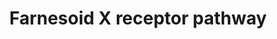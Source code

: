 ---
annotations:
- id: PW:0001093
  parent: regulatory pathway
  type: Pathway Ontology
  value: bile acid signaling pathway
authors:
- Riannefijten
- MaintBot
- Khanspers
- Egonw
- Fehrhart
- Susan
- AlexanderPico
- Eweitz
citedin:
- link: PMC9015122
  title: Understanding signaling and metabolic paths using semantified and harmonized
    information about biological interactions (2022)
communities:
- ontox
description: The farnesoid X receptor (FXR, a.k.a. NR1H4) is a nuclear receptor that
  responds to levels of bile acids present in the body and regulates many processes
  related to bile acids synthesis and transport.   Proteins on this pathway have targeted
  assays available via the [https://assays.cancer.gov/available_assays?wp_id=WP2879
  CPTAC Assay Portal]
last-edited: 2021-05-07
ndex: 468665ca-8b66-11eb-9e72-0ac135e8bacf
organisms:
- Homo sapiens
redirect_from:
- /index.php/Pathway:WP2879
- /instance/WP2879
- /instance/WP2879_r116462
revision: r116462
schema-jsonld:
- '@context': https://schema.org/
  '@id': https://wikipathways.github.io/pathways/WP2879.html
  '@type': Dataset
  creator:
    '@type': Organization
    name: WikiPathways
  description: The farnesoid X receptor (FXR, a.k.a. NR1H4) is a nuclear receptor
    that responds to levels of bile acids present in the body and regulates many processes
    related to bile acids synthesis and transport.   Proteins on this pathway have
    targeted assays available via the [https://assays.cancer.gov/available_assays?wp_id=WP2879
    CPTAC Assay Portal]
  keywords:
  - ABCB11
  - ABCB4
  - BAAT
  - CYP3A4
  - CYP7A1
  - CYP8B1
  - FGF19
  - FKBP5
  - FXR ligand
  - IP6K3
  - IRS2
  - Ligand
  - NR0B2
  - NR1H4
  - PPARGC1A
  - RXRA
  - SLC10A1
  - SLC27A5
  - SLCO2B1
  - SULT2A1
  - UGT2B4
  license: CC0
  name: Farnesoid X receptor pathway
seo: CreativeWork
title: Farnesoid X receptor pathway
wpid: WP2879
---